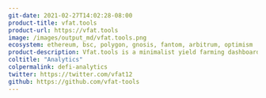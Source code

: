 ```yaml
---
git-date: 2021-02-27T14:02:28-08:00
product-title: vfat.tools
product-url: https://vfat.tools
image: /images/output_md/vfat.tools.png
ecosystem: ethereum, bsc, polygon, gnosis, fantom, arbitrum, optimism
product-description: Vfat.tools is a minimalist yield farming dashboard and farming calculator where you can find the most popular farms and their APY
coltitle: "Analytics"
colpermalink: defi-analytics
twitter: https://twitter.com/vfat12
github: https://github.com/vfat-tools
---
```

